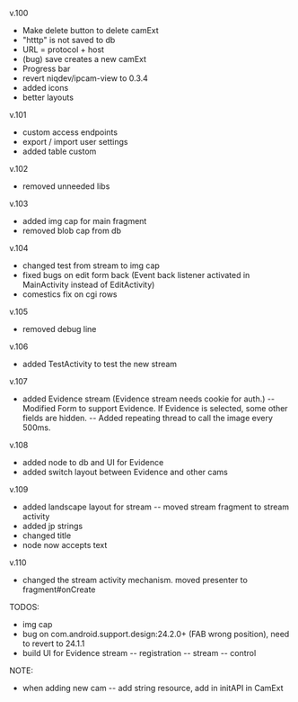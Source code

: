 v.100
- Make delete button to delete camExt
- "htttp" is not saved to db
- URL = protocol + host
- (bug) save creates a new camExt
- Progress bar
- revert niqdev/ipcam-view to 0.3.4
- added icons
- better layouts

v.101

- custom access endpoints
- export / import user settings
- added table custom

v.102
- removed unneeded libs

v.103
- added img cap for main fragment
- removed blob cap from db

v.104
- changed test from stream to img cap
- fixed bugs on edit form back (Event back listener activated in MainActivity instead of EditActivity)
- comestics fix on cgi rows

v.105
- removed debug line

v.106
- added  TestActivity to test the new stream

v.107
- added Evidence stream (Evidence stream needs cookie for auth.)
-- Modified Form to support Evidence. If Evidence is selected, some other fields are hidden.
-- Added repeating thread to call the image every 500ms.

v.108
- added node to db and UI for Evidence
- added switch layout between Evidence and other cams

v.109
- added landscape layout for stream
-- moved stream fragment to stream activity
- added jp strings
- changed title
- node now accepts text

v.110
- changed the stream activity mechanism. moved presenter to fragment#onCreate

TODOS:
- img cap
- bug on com.android.support.design:24.2.0+ (FAB wrong position), need to revert to 24.1.1
- build UI for Evidence stream
-- registration
-- stream
-- control

NOTE:
- when adding new cam
-- add string resource, add in initAPI in CamExt